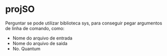 # projSO  
Perguntar se pode utilizar biblioteca sys, para conseguir pegar argumentos de linha de comando, como:  
- Nome do arquivo de entrada
- Nome do arquivo de saida
- No. Quantum  
